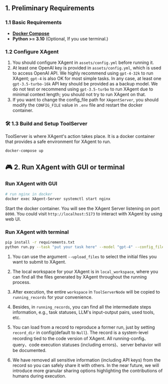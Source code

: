 ## 1. Preliminary Requirements

### 1.1 Basic Requirements

-  **[Docker Compose](https://docs.docker.com/compose/install/)**  
- **Python >= 3.10** (Optional, If you use terminal.)

### 1.2 Configure XAgent

1. You should configure XAgent in `assets/config.yml` before running it. 
2. At least one OpenAI key is provided in `assets/config.yml`, which is used to access OpenAI API.
We highly recommend using `gpt-4-32k` to run XAgent; `gpt-4` is also OK for most simple tasks.
In any case, at least one `gpt-3.5-turbo-16k` API key should be provided as a backup model.
We do not test or recommend using `gpt-3.5-turbo` to run XAgent due to minimal context length; you should not try to run XAgent on that.
3. If you want to change the config_file path for `XAgentServer`, you should modify the `CONFIG_FILE` value in `.env` file and restart the docker container.

### 🛠️ 1.3 Build and Setup ToolServer

ToolServer is where XAgent's action takes place. It is a docker container that provides a safe environment for XAgent to run.
```bash
docker-compose up
```

## 🎮 2. Run XAgent with GUI or terminal

### Run XAgent with GUI

```bash
# run nginx in docker
docker exec XAgent-Server systemctl start nginx
```
Start the docker container.
You will see the XAgent Server listening on port `8090`.
You could visit `http://localhost:5173` to interact with XAgent by using web UI.


### Run XAgent with terminal

```bash 
pip install -r requirements.txt 
python run.py --task "put your task here" --model "gpt-4" --config_file "assets/config.yml"
```
1. You can use the argument `--upload_files` to select the initial files you want to submit to XAgent.

2. The local workspace for your XAgent is in `local_workspace`, where you can find all the files generated by XAgent throughout the running process. 

3. After execution, the entire `workspace` in `ToolServerNode` will be copied to `running_records` for your convenience.

4. Besides, in `running_records`, you can find all the intermediate steps information, e.g., task statuses, LLM's input-output pairs, used tools, etc.

5. You can load from a record to reproduce a former run, just by setting `record_dir` in config(default to `Null`). The record is a system-level recording tied to the code version of XAgent. All running-config、query、code execution statuses (including errors)、server behavior will be documented.

6. We have removed all sensitive information (including API keys) from the record so you can safely share it with others. In the near future, we will introduce more granular sharing options highlighting the contributions of humans during execution.
